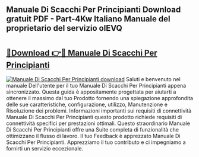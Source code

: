 ## Manuale Di Scacchi Per Principianti Download gratuit PDF - Part-4Kw Italiano Manuale del proprietario del servizio olEVQ

# <h2><a href="http://dfgrgp.blite.top/?on=Manuale+Di+Scacchi+Per+Principianti">🔗Download 👉🔴 Manuale Di Scacchi Per Principianti</a></h2>

[![Manuale Di Scacchi Per Principianti download](https://i.imgur.com/lujVjoI.png)](http://dfgrgp.blite.top/?on=Manuale+Di+Scacchi+Per+Principianti)
Saluti e benvenuto nel manuale Dell'utente per il tuo Manuale Di Scacchi Per Principianti appena sincronizzato. Questa guida è appositamente progettata per aiutarti a ottenere il massimo dal tuo Prodotto fornendo una spiegazione approfondita delle sue caratteristiche, configurazione, utilizzo, Manutenzione e Risoluzione dei problemi. Informazioni importanti sui requisiti di connettività Manuale Di Scacchi Per Principianti questo prodotto richiede requisiti di connettività specifici per prestazioni ottimali. Questo straordinario Manuale Di Scacchi Per Principianti offre una Suite completa di funzionalità che ottimizzano il flusso di lavoro. Il tuo Feedback è apprezzato Manuale Di Scacchi Per Principianti. Apprezziamo il tuo contributo e ci impegniamo a fornirti un servizio eccezionale.
